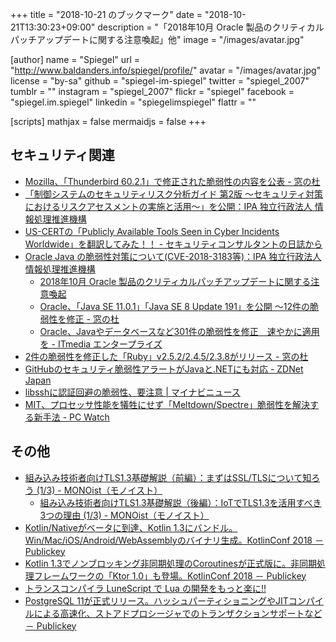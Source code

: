 +++
title = "2018-10-21 のブックマーク"
date =  "2018-10-21T13:30:23+09:00"
description = "「2018年10月 Oracle 製品のクリティカルパッチアップデートに関する注意喚起」他"
image = "/images/avatar.jpg"

[author]
name      = "Spiegel"
url       = "http://www.baldanders.info/spiegel/profile/"
avatar    = "/images/avatar.jpg"
license   = "by-sa"
github    = "spiegel-im-spiegel"
twitter   = "spiegel_2007"
tumblr    = ""
instagram = "spiegel_2007"
flickr    = "spiegel"
facebook  = "spiegel.im.spiegel"
linkedin  = "spiegelimspiegel"
flattr    = ""

[scripts]
  mathjax = false
  mermaidjs = false
+++

## セキュリティ関連

- [Mozilla、「Thunderbird 60.2.1」で修正された脆弱性の内容を公表 - 窓の杜](https://forest.watch.impress.co.jp/docs/news/1146782.html)
- [「制御システムのセキュリティリスク分析ガイド 第2版 ～セキュリティ対策におけるリスクアセスメントの実施と活用～」を公開：IPA 独立行政法人 情報処理推進機構](https://www.ipa.go.jp/security/controlsystem/riskanalysis.html)
- [US-CERTの「Publicly Available Tools Seen in Cyber Incidents Worldwide」を翻訳してみた！！ - セキュリティコンサルタントの日誌から](https://www.scientia-security.org/entry/2018/10/14/170145)
- [Oracle Java の脆弱性対策について(CVE-2018-3183等)：IPA 独立行政法人 情報処理推進機構](https://www.ipa.go.jp/security/ciadr/vul/20181017-jre.html)
    - [2018年10月 Oracle 製品のクリティカルパッチアップデートに関する注意喚起](http://www.jpcert.or.jp/at/2018/at180042.html)
    - [Oracle、「Java SE 11.0.1」「Java SE 8 Update 191」を公開 ～12件の脆弱性を修正 - 窓の杜](https://forest.watch.impress.co.jp/docs/news/1148283.html)
    - [Oracle、Javaやデータベースなど301件の脆弱性を修正　速やかに適用を - ITmedia エンタープライズ](http://www.itmedia.co.jp/enterprise/articles/1810/17/news074.html)
- [2件の脆弱性を修正した「Ruby」v2.5.2/2.4.5/2.3.8がリリース - 窓の杜](https://forest.watch.impress.co.jp/docs/news/1148586.html)
- [GitHubのセキュリティ脆弱性アラートがJavaと.NETにも対応 - ZDNet Japan](https://japan.zdnet.com/article/35127245/)
- [libsshに認証回避の脆弱性、要注意 | マイナビニュース](https://news.mynavi.jp/article/20181019-708931/)
- [MIT、プロセッサ性能を犠牲にせず「Meltdown/Spectre」脆弱性を解決する新手法  - PC Watch](https://pc.watch.impress.co.jp/docs/news/1148962.html)

## その他

- [組み込み技術者向けTLS1.3基礎解説（前編）：まずはSSL/TLSについて知ろう (1/3) - MONOist（モノイスト）](http://monoist.atmarkit.co.jp/mn/articles/1809/18/news004.html)
    - [組み込み技術者向けTLS1.3基礎解説（後編）：IoTでTLS1.3を活用すべき3つの理由 (1/3) - MONOist（モノイスト）](http://monoist.atmarkit.co.jp/mn/articles/1810/10/news005.html)
- [Kotlin/Nativeがベータに到達、Kotlin 1.3にバンドル。Win/Mac/iOS/Android/WebAssemblyのバイナリ生成。KotlinConf 2018 － Publickey](https://www.publickey1.jp/blog/18/kotlinnativekotlin_13winmaciosandroidwebassemblykotlinconf_2018.html)
- [Kotlin 1.3でノンブロッキング非同期処理のCoroutinesが正式版に。非同期処理フレームワークの「Ktor 1.0」も登場。KotlinConf 2018 － Publickey](https://www.publickey1.jp/blog/18/kotlin_13coroutinesktor_10kotlinconf_2018.html)
- [トランスコンパイラ LuneScript で Lua の開発をもっと楽に!!](https://qiita.com/dwarfJP/items/21d4d4099ab0feb68eaf)
- [PostgreSQL 11が正式リリース。ハッシュパーティショニングやJITコンパイルによる高速化、ストアドプロシージャでのトランザクションサポートなど － Publickey](https://www.publickey1.jp/blog/18/postgresql_11jit.html)
